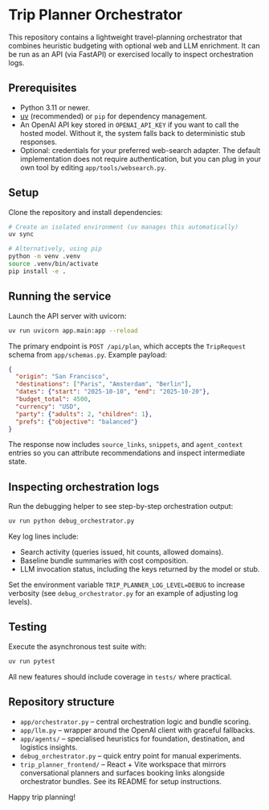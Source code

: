 # Trip Planner Orchestrator

This repository contains a lightweight travel-planning orchestrator that combines
heuristic budgeting with optional web and LLM enrichment. It can be run as an
API (via FastAPI) or exercised locally to inspect orchestration logs.

## Prerequisites

- Python 3.11 or newer.
- [uv](https://github.com/astral-sh/uv) (recommended) or `pip` for dependency
  management.
- An OpenAI API key stored in `OPENAI_API_KEY` if you want to call the hosted
  model. Without it, the system falls back to deterministic stub responses.
- Optional: credentials for your preferred web-search adapter. The default
  implementation does not require authentication, but you can plug in your own
  tool by editing `app/tools/websearch.py`.

## Setup

Clone the repository and install dependencies:

```bash
# Create an isolated environment (uv manages this automatically)
uv sync

# Alternatively, using pip
python -m venv .venv
source .venv/bin/activate
pip install -e .
```

## Running the service

Launch the API server with uvicorn:

```bash
uv run uvicorn app.main:app --reload
```

The primary endpoint is `POST /api/plan`, which accepts the `TripRequest` schema
from `app/schemas.py`. Example payload:

```json
{
  "origin": "San Francisco",
  "destinations": ["Paris", "Amsterdam", "Berlin"],
  "dates": {"start": "2025-10-10", "end": "2025-10-20"},
  "budget_total": 4500,
  "currency": "USD",
  "party": {"adults": 2, "children": 1},
  "prefs": {"objective": "balanced"}
}
```

The response now includes `source_links`, `snippets`, and `agent_context`
entries so you can attribute recommendations and inspect intermediate state.

## Inspecting orchestration logs

Run the debugging helper to see step-by-step orchestration output:

```bash
uv run python debug_orchestrator.py
```

Key log lines include:

- Search activity (queries issued, hit counts, allowed domains).
- Baseline bundle summaries with cost composition.
- LLM invocation status, including the keys returned by the model or stub.

Set the environment variable `TRIP_PLANNER_LOG_LEVEL=DEBUG` to increase
verbosity (see `debug_orchestrator.py` for an example of adjusting log levels).

## Testing

Execute the asynchronous test suite with:

```bash
uv run pytest
```

All new features should include coverage in `tests/` where practical.

## Repository structure

- `app/orchestrator.py` – central orchestration logic and bundle scoring.
- `app/llm.py` – wrapper around the OpenAI client with graceful fallbacks.
- `app/agents/` – specialised heuristics for foundation, destination, and logistics insights.
- `debug_orchestrator.py` – quick entry point for manual experiments.
- `trip_planner_frontend/` – React + Vite workspace that mirrors conversational planners and surfaces booking links alongside orchestrator bundles. See its README for setup instructions.

Happy trip planning!
